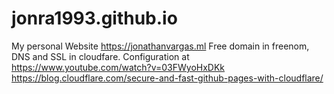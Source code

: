 # jonra1993.github.io
My personal Website https://jonathanvargas.ml
Free domain in freenom, DNS and SSL in cloudfare. Configuration at https://www.youtube.com/watch?v=03FWyoHxDKk  https://blog.cloudflare.com/secure-and-fast-github-pages-with-cloudflare/
